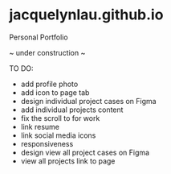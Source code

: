 # jacquelynlau.github.io
Personal Portfolio

~ under construction ~

TO DO: 
- add profile photo 
- add icon to page tab
- design individual project cases on Figma
- add individual projects content
- fix the scroll to for work 
- link resume
- link social media icons 
- responsiveness 
- design view all project cases on Figma
- view all projects link to page 
